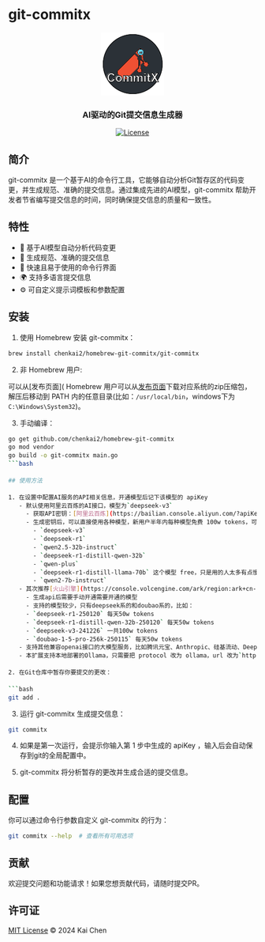 # git-commitx

<p align="center">
  <img src="https://raw.githubusercontent.com/chenkai2/homebrew-git-commitx/main/assets/logo.png" alt="git-commitx Logo" width="128" height="128">
</p>

<h3 align="center">AI驱动的Git提交信息生成器</h3>

<p align="center">
  <a href="https://github.com/chenkai2/homebrew-git-commitx/blob/main/LICENSE">
    <img src="https://img.shields.io/badge/license-MIT-blue.png" alt="License">
  </a>
</p>

## 简介

git-commitx 是一个基于AI的命令行工具，它能够自动分析Git暂存区的代码变更，并生成规范、准确的提交信息。通过集成先进的AI模型，git-commitx 帮助开发者节省编写提交信息的时间，同时确保提交信息的质量和一致性。

## 特性

- 🤖 基于AI模型自动分析代码变更
- 📝 生成规范、准确的提交信息
- 🚀 快速且易于使用的命令行界面
- 🌍 支持多语言提交信息
- ⚙️ 可自定义提示词模板和参数配置

## 安装

1. 使用 Homebrew 安装 git-commitx：

```bash
brew install chenkai2/homebrew-git-commitx/git-commitx
```

2. 非 Homebrew 用户:

可以从[发布页面]( Homebrew 用户可以从[发布页面](https://github.com/chenkai2/homebrew-git-commitx/releases)下载对应系统的zip压缩包，解压后移动到 PATH 内的任意目录(比如：`/usr/local/bin`，windows下为`C:\Windows\System32`)。

3. 手动编译：

```bash
go get github.com/chenkai2/homebrew-git-commitx
go mod vendor
go build -o git-commitx main.go
```bash

## 使用方法

1. 在设置中配置AI服务的API相关信息，开通模型后记下该模型的 apiKey
   - 默认使用阿里云百炼的AI接口，模型为`deepseek-v3`
     - 获取API密钥：[阿里云百炼](https://bailian.console.aliyun.com/?apiKey=1#/api-key)
     - 生成密钥后，可以直接使用各种模型，新用户半年内每种模型免费 100w tokens，可以用的模型有：
       - `deepseek-v3`
       - `deepseek-r1`
       - `qwen2.5-32b-instruct`
       - `deepseek-r1-distill-qwen-32b`
       - `qwen-plus`
       - `deepseek-r1-distill-llama-70b` 这个模型 free，只是用的人太多有点慢
       - `qwen2-7b-instruct`
   - 其次推荐[火山引擎](https://console.volcengine.com/ark/region:ark+cn-beijing/apiKey?apikey=%7B%7D)，截止2025年5月31日，每天每个模型免费 50w tokens
     - 生成api后需要手动开通需要开通的模型
     - 支持的模型较少，只有deepseek系的和doubao系的，比如：
     - `deepseek-r1-250120` 每天50w tokens
     - `deepseek-r1-distill-qwen-32b-250120` 每天50w tokens
     - `deepseek-v3-241226` 一共100w tokens
     - `doubao-1-5-pro-256k-250115` 每天50w tokens
   - 支持其他兼容openai接口的大模型服务，比如腾讯元宝、Anthropic、硅基流动、DeepSeek等
   - 本扩展支持本地部署的Ollama，只需要把 protocol 改为 ollama，url 改为`http://localhost:11434/api/generate`即可

2. 在Git仓库中暂存你要提交的更改：

```bash
git add .
```

3. 运行 git-commitx 生成提交信息：

```bash
git commitx
```

4. 如果是第一次运行，会提示你输入第 1 步中生成的 apiKey ，输入后会自动保存到git的全局配置中。

5. git-commitx 将分析暂存的更改并生成合适的提交信息。

## 配置

你可以通过命令行参数自定义 git-commitx 的行为：

```bash
git commitx --help  # 查看所有可用选项
```

## 贡献

欢迎提交问题和功能请求！如果您想贡献代码，请随时提交PR。

## 许可证

[MIT License](LICENSE) © 2024 Kai Chen